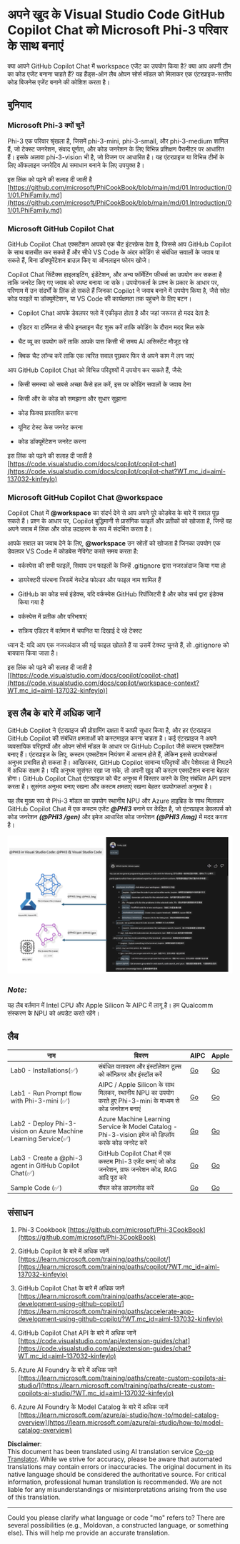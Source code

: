<!--
CO_OP_TRANSLATOR_METADATA:
{
  "original_hash": "00b7a699de8ac405fa821f4c0f7fc0ab",
  "translation_date": "2025-05-07T13:48:50+00:00",
  "source_file": "md/02.Application/02.Code/Phi3/VSCodeExt/README.md",
  "language_code": "mo"
}
-->
# **अपने खुद के Visual Studio Code GitHub Copilot Chat को Microsoft Phi-3 परिवार के साथ बनाएं**

क्या आपने GitHub Copilot Chat में workspace एजेंट का उपयोग किया है? क्या आप अपनी टीम का कोड एजेंट बनाना चाहते हैं? यह हैंड्स-ऑन लैब ओपन सोर्स मॉडल को मिलाकर एक एंटरप्राइज-स्तरीय कोड बिजनेस एजेंट बनाने की कोशिश करता है।

## **बुनियाद**

### **Microsoft Phi-3 क्यों चुनें**

Phi-3 एक परिवार श्रृंखला है, जिसमें phi-3-mini, phi-3-small, और phi-3-medium शामिल हैं, जो टेक्स्ट जनरेशन, संवाद पूर्णता, और कोड जनरेशन के लिए विभिन्न प्रशिक्षण पैरामीटर पर आधारित हैं। इसके अलावा phi-3-vision भी है, जो विजन पर आधारित है। यह एंटरप्राइज या विभिन्न टीमों के लिए ऑफलाइन जनरेटिव AI समाधान बनाने के लिए उपयुक्त है।

इस लिंक को पढ़ने की सलाह दी जाती है [https://github.com/microsoft/PhiCookBook/blob/main/md/01.Introduction/01/01.PhiFamily.md](https://github.com/microsoft/PhiCookBook/blob/main/md/01.Introduction/01/01.PhiFamily.md)

### **Microsoft GitHub Copilot Chat**

GitHub Copilot Chat एक्सटेंशन आपको एक चैट इंटरफ़ेस देता है, जिससे आप GitHub Copilot के साथ बातचीत कर सकते हैं और सीधे VS Code के अंदर कोडिंग से संबंधित सवालों के जवाब पा सकते हैं, बिना डॉक्यूमेंटेशन ब्राउज़ किए या ऑनलाइन फोरम खोजे।

Copilot Chat सिंटैक्स हाइलाइटिंग, इंडेंटेशन, और अन्य फॉर्मेटिंग फीचर्स का उपयोग कर सकता है ताकि जनरेट किए गए जवाब को स्पष्ट बनाया जा सके। उपयोगकर्ता के प्रश्न के प्रकार के आधार पर, परिणाम में उन संदर्भों के लिंक हो सकते हैं जिनका Copilot ने जवाब बनाने में उपयोग किया है, जैसे स्रोत कोड फाइलें या डॉक्यूमेंटेशन, या VS Code की कार्यक्षमता तक पहुंचने के लिए बटन।

- Copilot Chat आपके डेवलपर फ्लो में एकीकृत होता है और जहां जरूरत हो मदद देता है:

- एडिटर या टर्मिनल से सीधे इनलाइन चैट शुरू करें ताकि कोडिंग के दौरान मदद मिल सके

- चैट व्यू का उपयोग करें ताकि आपके पास किसी भी समय AI असिस्टेंट मौजूद रहे

- क्विक चैट लॉन्च करें ताकि एक त्वरित सवाल पूछकर फिर से अपने काम में लग जाएं

आप GitHub Copilot Chat को विभिन्न परिदृश्यों में उपयोग कर सकते हैं, जैसे:

- किसी समस्या को सबसे अच्छा कैसे हल करें, इस पर कोडिंग सवालों के जवाब देना

- किसी और के कोड को समझाना और सुधार सुझाना

- कोड फिक्स प्रस्तावित करना

- यूनिट टेस्ट केस जनरेट करना

- कोड डॉक्यूमेंटेशन जनरेट करना

इस लिंक को पढ़ने की सलाह दी जाती है [https://code.visualstudio.com/docs/copilot/copilot-chat](https://code.visualstudio.com/docs/copilot/copilot-chat?WT.mc_id=aiml-137032-kinfeylo)


###  **Microsoft GitHub Copilot Chat @workspace**

Copilot Chat में **@workspace** का संदर्भ देने से आप अपने पूरे कोडबेस के बारे में सवाल पूछ सकते हैं। प्रश्न के आधार पर, Copilot बुद्धिमानी से प्रासंगिक फाइलें और प्रतीकों को खोजता है, जिन्हें वह अपने जवाब में लिंक और कोड उदाहरण के रूप में संदर्भित करता है।

आपके सवाल का जवाब देने के लिए, **@workspace** उन स्रोतों को खोजता है जिनका उपयोग एक डेवलपर VS Code में कोडबेस नेविगेट करते समय करता है:

- वर्कस्पेस की सभी फाइलें, सिवाय उन फाइलों के जिन्हें .gitignore द्वारा नजरअंदाज किया गया हो

- डायरेक्टरी संरचना जिसमें नेस्टेड फोल्डर और फाइल नाम शामिल हैं

- GitHub का कोड सर्च इंडेक्स, यदि वर्कस्पेस GitHub रिपॉजिटरी है और कोड सर्च द्वारा इंडेक्स किया गया है

- वर्कस्पेस में प्रतीक और परिभाषाएं

- सक्रिय एडिटर में वर्तमान में चयनित या दिखाई दे रहे टेक्स्ट

ध्यान दें: यदि आप एक नजरअंदाज की गई फाइल खोलते हैं या उसमें टेक्स्ट चुनते हैं, तो .gitignore को बायपास किया जाता है।

इस लिंक को पढ़ने की सलाह दी जाती है [[https://code.visualstudio.com/docs/copilot/copilot-chat](https://code.visualstudio.com/docs/copilot/workspace-context?WT.mc_id=aiml-137032-kinfeylo)]


## **इस लैब के बारे में अधिक जानें**

GitHub Copilot ने एंटरप्राइज की प्रोग्रामिंग दक्षता में काफी सुधार किया है, और हर एंटरप्राइज GitHub Copilot की संबंधित क्षमताओं को कस्टमाइज़ करना चाहता है। कई एंटरप्राइज ने अपने व्यवसायिक परिदृश्यों और ओपन सोर्स मॉडल के आधार पर GitHub Copilot जैसे कस्टम एक्सटेंशन बनाए हैं। एंटरप्राइज के लिए, कस्टम एक्सटेंशन नियंत्रण में आसान होते हैं, लेकिन इससे उपयोगकर्ता अनुभव प्रभावित हो सकता है। आखिरकार, GitHub Copilot सामान्य परिदृश्यों और पेशेवरता से निपटने में अधिक सक्षम है। यदि अनुभव सुसंगत रखा जा सके, तो अपनी खुद की कस्टम एक्सटेंशन बनाना बेहतर होगा। GitHub Copilot Chat एंटरप्राइज को चैट अनुभव में विस्तार करने के लिए संबंधित API प्रदान करता है। सुसंगत अनुभव बनाए रखना और कस्टम क्षमताएं रखना बेहतर उपयोगकर्ता अनुभव है।

यह लैब मुख्य रूप से Phi-3 मॉडल का उपयोग स्थानीय NPU और Azure हाइब्रिड के साथ मिलाकर GitHub Copilot Chat में एक कस्टम एजेंट ***@PHI3*** बनाने पर केंद्रित है, जो एंटरप्राइज डेवलपर्स को कोड जनरेशन ***(@PHI3 /gen)*** और इमेज आधारित कोड जनरेशन ***(@PHI3 /img)*** में मदद करता है।

![PHI3](../../../../../../../translated_images/cover.1017ebc9a7c46d095fe0b942687287803c03933d2d1d439d14e10fa1442a864d.mo.png)

### ***Note:*** 

यह लैब वर्तमान में Intel CPU और Apple Silicon के AIPC में लागू है। हम Qualcomm संस्करण के NPU को अपडेट करते रहेंगे।


## **लैब**


| नाम | विवरण | AIPC | Apple |
| ------------ | ----------- | -------- |-------- |
| Lab0 - Installations(✅) | संबंधित वातावरण और इंस्टॉलेशन टूल्स को कॉन्फ़िगर और इंस्टॉल करें | [Go](./HOL/AIPC/01.Installations.md) |[Go](./HOL/Apple/01.Installations.md) |
| Lab1 - Run Prompt flow with Phi-3-mini (✅) | AIPC / Apple Silicon के साथ मिलकर, स्थानीय NPU का उपयोग करते हुए Phi-3-mini के माध्यम से कोड जनरेशन बनाएं | [Go](./HOL/AIPC/02.PromptflowWithNPU.md) |  [Go](./HOL/Apple/02.PromptflowWithMLX.md) |
| Lab2 - Deploy Phi-3-vision on Azure Machine Learning Service(✅) | Azure Machine Learning Service के Model Catalog - Phi-3-vision इमेज को डिप्लॉय करके कोड जनरेट करें | [Go](./HOL/AIPC/03.DeployPhi3VisionOnAzure.md) |[Go](./HOL/Apple/03.DeployPhi3VisionOnAzure.md) |
| Lab3 - Create a @phi-3 agent in GitHub Copilot Chat(✅)  | GitHub Copilot Chat में एक कस्टम Phi-3 एजेंट बनाएं जो कोड जनरेशन, ग्राफ जनरेशन कोड, RAG आदि पूरा करे | [Go](./HOL/AIPC/04.CreatePhi3AgentInVSCode.md) | [Go](./HOL/Apple/04.CreatePhi3AgentInVSCode.md) |
| Sample Code (✅)  | सैंपल कोड डाउनलोड करें | [Go](../../../../../../../code/07.Lab/01/AIPC) | [Go](../../../../../../../code/07.Lab/01/Apple) |


## **संसाधन**

1. Phi-3 Cookbook [https://github.com/microsoft/Phi-3CookBook](https://github.com/microsoft/Phi-3CookBook)

2. GitHub Copilot के बारे में अधिक जानें [https://learn.microsoft.com/training/paths/copilot/](https://learn.microsoft.com/training/paths/copilot/?WT.mc_id=aiml-137032-kinfeylo)

3. GitHub Copilot Chat के बारे में अधिक जानें [https://learn.microsoft.com/training/paths/accelerate-app-development-using-github-copilot/](https://learn.microsoft.com/training/paths/accelerate-app-development-using-github-copilot/?WT.mc_id=aiml-137032-kinfeylo)

4. GitHub Copilot Chat API के बारे में अधिक जानें [https://code.visualstudio.com/api/extension-guides/chat](https://code.visualstudio.com/api/extension-guides/chat?WT.mc_id=aiml-137032-kinfeylo)

5. Azure AI Foundry के बारे में अधिक जानें [https://learn.microsoft.com/training/paths/create-custom-copilots-ai-studio/](https://learn.microsoft.com/training/paths/create-custom-copilots-ai-studio/?WT.mc_id=aiml-137032-kinfeylo)

6. Azure AI Foundry के Model Catalog के बारे में अधिक जानें [https://learn.microsoft.com/azure/ai-studio/how-to/model-catalog-overview](https://learn.microsoft.com/azure/ai-studio/how-to/model-catalog-overview)

**Disclaimer**:  
This document has been translated using AI translation service [Co-op Translator](https://github.com/Azure/co-op-translator). While we strive for accuracy, please be aware that automated translations may contain errors or inaccuracies. The original document in its native language should be considered the authoritative source. For critical information, professional human translation is recommended. We are not liable for any misunderstandings or misinterpretations arising from the use of this translation.

---

Could you please clarify what language or code "mo" refers to? There are several possibilities (e.g., Moldovan, a constructed language, or something else). This will help me provide an accurate translation.